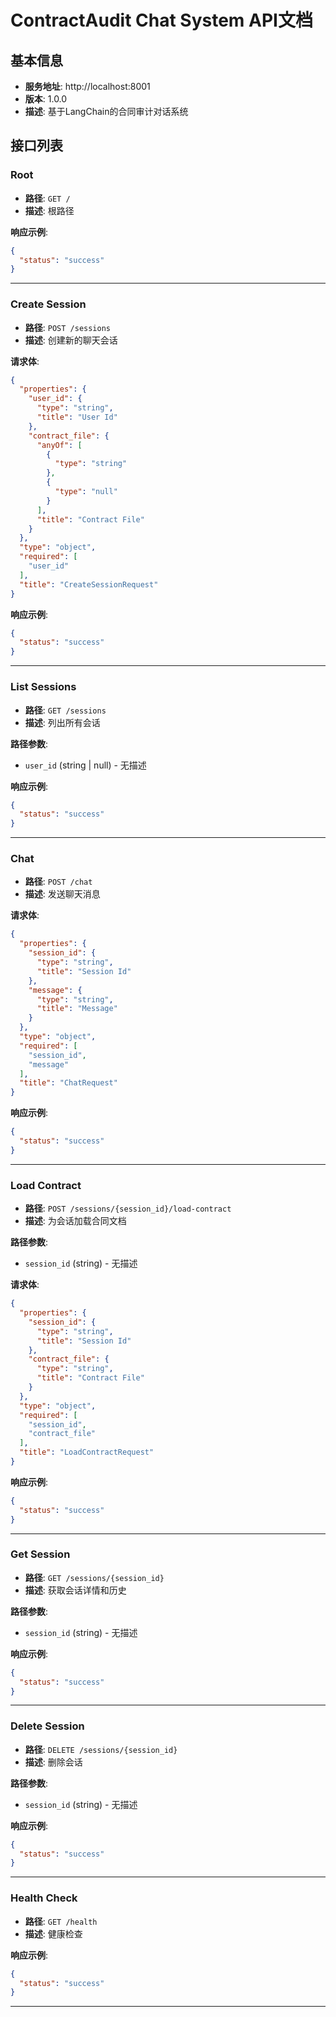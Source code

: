 # ContractAudit Chat System API文档

## 基本信息

- **服务地址**: http://localhost:8001
- **版本**: 1.0.0
- **描述**: 基于LangChain的合同审计对话系统

## 接口列表

### Root

- **路径**: `GET /`
- **描述**: 根路径

**响应示例**:

```json
{
  "status": "success"
}
```

---

### Create Session

- **路径**: `POST /sessions`
- **描述**: 创建新的聊天会话

**请求体**:

```json
{
  "properties": {
    "user_id": {
      "type": "string",
      "title": "User Id"
    },
    "contract_file": {
      "anyOf": [
        {
          "type": "string"
        },
        {
          "type": "null"
        }
      ],
      "title": "Contract File"
    }
  },
  "type": "object",
  "required": [
    "user_id"
  ],
  "title": "CreateSessionRequest"
}
```

**响应示例**:

```json
{
  "status": "success"
}
```

---

### List Sessions

- **路径**: `GET /sessions`
- **描述**: 列出所有会话

**路径参数**:

- `user_id` (string | null) - 无描述

**响应示例**:

```json
{
  "status": "success"
}
```

---

### Chat

- **路径**: `POST /chat`
- **描述**: 发送聊天消息

**请求体**:

```json
{
  "properties": {
    "session_id": {
      "type": "string",
      "title": "Session Id"
    },
    "message": {
      "type": "string",
      "title": "Message"
    }
  },
  "type": "object",
  "required": [
    "session_id",
    "message"
  ],
  "title": "ChatRequest"
}
```

**响应示例**:

```json
{
  "status": "success"
}
```

---

### Load Contract

- **路径**: `POST /sessions/{session_id}/load-contract`
- **描述**: 为会话加载合同文档

**路径参数**:

- `session_id` (string) - 无描述

**请求体**:

```json
{
  "properties": {
    "session_id": {
      "type": "string",
      "title": "Session Id"
    },
    "contract_file": {
      "type": "string",
      "title": "Contract File"
    }
  },
  "type": "object",
  "required": [
    "session_id",
    "contract_file"
  ],
  "title": "LoadContractRequest"
}
```

**响应示例**:

```json
{
  "status": "success"
}
```

---

### Get Session

- **路径**: `GET /sessions/{session_id}`
- **描述**: 获取会话详情和历史

**路径参数**:

- `session_id` (string) - 无描述

**响应示例**:

```json
{
  "status": "success"
}
```

---

### Delete Session

- **路径**: `DELETE /sessions/{session_id}`
- **描述**: 删除会话

**路径参数**:

- `session_id` (string) - 无描述

**响应示例**:

```json
{
  "status": "success"
}
```

---

### Health Check

- **路径**: `GET /health`
- **描述**: 健康检查

**响应示例**:

```json
{
  "status": "success"
}
```

---

